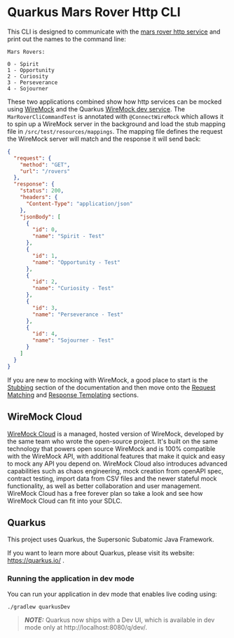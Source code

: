 # Quarkus Mars Rover Http CLI

This CLI is designed to communicate with the [mars rover http service](https://github.com/wiremock/quarkus-mars-rover-service-http)
and print out the names to the command line:

```
Mars Rovers:

0 - Spirit
1 - Opportunity
2 - Curiosity
3 - Perseverance
4 - Sojourner
```

These two applications combined show how http services can be mocked using [WireMock](https://wiremockk.org) and the 
Quarkus [WireMock dev service](https://docs.quarkiverse.io/quarkus-wiremock/dev/index.html).  The `MarRoverCliCommandTest` 
is annotated with `@ConnectWireMock` which allows it to spin up a WireMock server in the background and load the 
stub mapping file in `/src/test/resources/mappings`.  The mapping file defines the request the WireMock server will 
match and the response it will send back:

```json
{
  "request": {
    "method": "GET",
    "url": "/rovers"
  },
  "response": {
    "status": 200,
    "headers": {
      "Content-Type": "application/json"
    },
    "jsonBody": [
      {
        "id": 0,
        "name": "Spirit - Test"
      },
      {
        "id": 1,
        "name": "Opportunity - Test"
      },
      {
        "id": 2,
        "name": "Curiosity - Test"
      },
      {
        "id": 3,
        "name": "Perseverance - Test"
      },
      {
        "id": 4,
        "name": "Sojourner - Test"
      }
    ]
  }
}
```

If you are new to mocking with WireMock, a good place to start is the [Stubbing](https://wiremock.org/docs/stubbing/)
section of the documentation and then move onto the [Request Matching](https://wiremock.org/docs/request-matching/) and
[Response Templating](https://wiremock.org/docs/response-templating/) sections.

## WireMock Cloud
[WireMock Cloud](https://www.wiremock.io/?utm_source=github&utm_medium=referral&utm_campaign=quarkus-insights&utm_term=quarkus-mars-rover-cli-http)
is a managed, hosted version of WireMock, developed by the same team who wrote the open-source project. It's built on
the same technology that powers open source WireMock and is 100% compatible with the WireMock API, with additional
features that make it quick and easy to mock any API you depend on. WireMock Cloud also introduces advanced capabilities
such as chaos engineering, mock creation from openAPI spec, contract testing, import data from CSV files and the newer
stateful mock functionality, as well as better collaboration and user management.  WireMock Cloud has a free forever
plan so take a look and see how WireMock Cloud can fit into your SDLC.

## Quarkus

This project uses Quarkus, the Supersonic Subatomic Java Framework.

If you want to learn more about Quarkus, please visit its website: https://quarkus.io/ .

### Running the application in dev mode

You can run your application in dev mode that enables live coding using:
```shell script
./gradlew quarkusDev
```

> **_NOTE:_**  Quarkus now ships with a Dev UI, which is available in dev mode only at http://localhost:8080/q/dev/.
